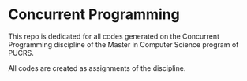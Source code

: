 # Concurrent Programming

This repo is dedicated for all codes generated on the Concurrent Programming discipline of the Master in Computer Science program of PUCRS.

All codes are created as assignments of the discipline.